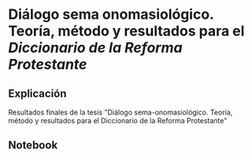 # Diálogo sema onomasiológico. Teoría, método y resultados para el *Diccionario de la Reforma Protestante*

## Explicación

Resultados finales de la tesis "Diálogo sema-onomasiológico. Teoría, método y resultados para el Diccionario de la Reforma Protestante"

## Notebook

